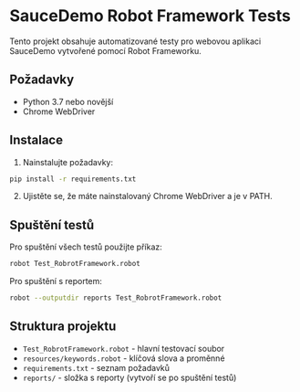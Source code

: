 # SauceDemo Robot Framework Tests

Tento projekt obsahuje automatizované testy pro webovou aplikaci SauceDemo vytvořené pomocí Robot Frameworku.

## Požadavky

- Python 3.7 nebo novější
- Chrome WebDriver

## Instalace

1. Nainstalujte požadavky:
```bash
pip install -r requirements.txt
```

2. Ujistěte se, že máte nainstalovaný Chrome WebDriver a je v PATH.

## Spuštění testů

Pro spuštění všech testů použijte příkaz:
```bash
robot Test_RobrotFramework.robot
```

Pro spuštění s reportem:
```bash
robot --outputdir reports Test_RobrotFramework.robot
```

## Struktura projektu

- `Test_RobrotFramework.robot` - hlavní testovací soubor
- `resources/keywords.robot` - klíčová slova a proměnné
- `requirements.txt` - seznam požadavků
- `reports/` - složka s reporty (vytvoří se po spuštění testů) 